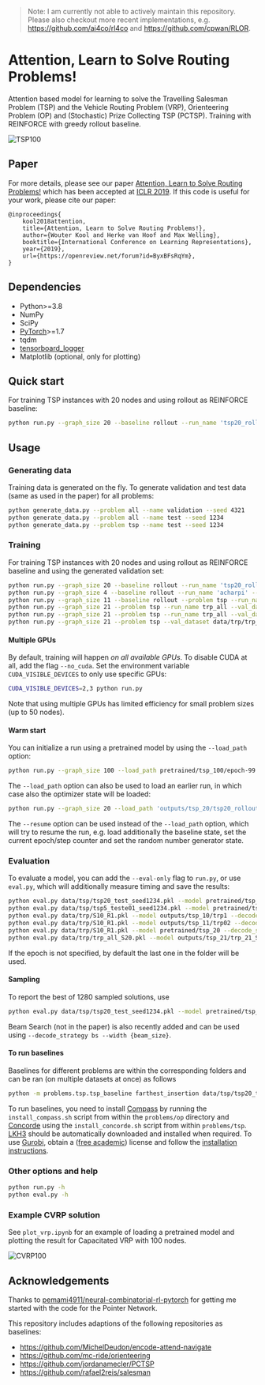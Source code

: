 > Note: I am currently not able to actively maintain this repository. Please also checkout more recent implementations, e.g. https://github.com/ai4co/rl4co and https://github.com/cpwan/RLOR.

# Attention, Learn to Solve Routing Problems!

Attention based model for learning to solve the Travelling Salesman Problem (TSP) and the Vehicle Routing Problem (VRP), Orienteering Problem (OP) and (Stochastic) Prize Collecting TSP (PCTSP). Training with REINFORCE with greedy rollout baseline.

![TSP100](images/tsp.gif)

## Paper
For more details, please see our paper [Attention, Learn to Solve Routing Problems!](https://openreview.net/forum?id=ByxBFsRqYm) which has been accepted at [ICLR 2019](https://iclr.cc/Conferences/2019). If this code is useful for your work, please cite our paper:

```
@inproceedings{
    kool2018attention,
    title={Attention, Learn to Solve Routing Problems!},
    author={Wouter Kool and Herke van Hoof and Max Welling},
    booktitle={International Conference on Learning Representations},
    year={2019},
    url={https://openreview.net/forum?id=ByxBFsRqYm},
}
``` 

## Dependencies

* Python>=3.8
* NumPy
* SciPy
* [PyTorch](http://pytorch.org/)>=1.7
* tqdm
* [tensorboard_logger](https://github.com/TeamHG-Memex/tensorboard_logger)
* Matplotlib (optional, only for plotting)

## Quick start

For training TSP instances with 20 nodes and using rollout as REINFORCE baseline:
```bash
python run.py --graph_size 20 --baseline rollout --run_name 'tsp20_rollout'
```

## Usage

### Generating data

Training data is generated on the fly. To generate validation and test data (same as used in the paper) for all problems:
```bash
python generate_data.py --problem all --name validation --seed 4321
python generate_data.py --problem all --name test --seed 1234
python generate_data.py --problem tsp --name test --seed 1234
```

### Training

For training TSP instances with 20 nodes and using rollout as REINFORCE baseline and using the generated validation set:
```bash
python run.py --graph_size 20 --baseline rollout --run_name 'tsp20_rollout' --val_dataset data/tsp/tsp20_validation_seed4321.pkl
python run.py --graph_size 4 --baseline rollout --run_name 'acharpi' --val_dataset data/tsp/tsp4_tsp_seed1234.pkl --epoch_size 100 --batch_size 100 --val_size 100
python run.py --graph_size 11 --baseline rollout --problem tsp --run_name 'trp10_rollout' --val_dataset data/trp/train_S10_R1.pkl --epoch_size 19 --n_epochs 100 --batch_size 19 --val_size 19
python run.py --graph_size 21 --problem tsp --run_name trp_all --val_dataset data/trp/trp_all_S20.pkl --epoch_size 128000 --multiplier 100
python run.py --graph_size 21 --problem tsp --run_name trp_all --val_dataset data/trp/trp_all_S20.pkl --epoch_size 128000 --baseline rollout --run_name trp_21_S20_rollout
python run.py --graph_size 21 --problem tsp --val_dataset data/trp/trp_random_S21_seed1234.pkl --epoch_size 128000 --baseline rollout --run_name trp_21_random_rollout
```

#### Multiple GPUs
By default, training will happen *on all available GPUs*. To disable CUDA at all, add the flag `--no_cuda`. 
Set the environment variable `CUDA_VISIBLE_DEVICES` to only use specific GPUs:
```bash
CUDA_VISIBLE_DEVICES=2,3 python run.py 
```
Note that using multiple GPUs has limited efficiency for small problem sizes (up to 50 nodes).

#### Warm start
You can initialize a run using a pretrained model by using the `--load_path` option:
```bash
python run.py --graph_size 100 --load_path pretrained/tsp_100/epoch-99.pt
```

The `--load_path` option can also be used to load an earlier run, in which case also the optimizer state will be loaded:
```bash
python run.py --graph_size 20 --load_path 'outputs/tsp_20/tsp20_rollout_{datetime}/epoch-0.pt'
```

The `--resume` option can be used instead of the `--load_path` option, which will try to resume the run, e.g. load additionally the baseline state, set the current epoch/step counter and set the random number generator state.

### Evaluation
To evaluate a model, you can add the `--eval-only` flag to `run.py`, or use `eval.py`, which will additionally measure timing and save the results:
```bash
python eval.py data/tsp/tsp20_test_seed1234.pkl --model pretrained/tsp_20 --decode_strategy greedy
python eval.py data/tsp/tsp5_teste01_seed1234.pkl --model pretrained/tsp_20 --decode_strategy **greedy**
python eval.py data/trp/S10_R1.pkl --model outputs/tsp_10/trp1 --decode_strategy greedy
python eval.py data/trp/S10_R1.pkl --model outputs/tsp_11/trp02 --decode_strategy greedy
python eval.py data/trp/S10_R1.pkl --model pretrained/tsp_20 --decode_strategy greedy
python eval.py data/trp/trp_all_S20.pkl --model outputs/tsp_21/trp_21_S20_rollout --decode_strategy greedy


```

If the epoch is not specified, by default the last one in the folder will be used.

#### Sampling
To report the best of 1280 sampled solutions, use
```bash
python eval.py data/tsp/tsp20_test_seed1234.pkl --model pretrained/tsp_20 --decode_strategy sample --width 1280 --eval_batch_size 1
```
Beam Search (not in the paper) is also recently added and can be used using `--decode_strategy bs --width {beam_size}`.

#### To run baselines
Baselines for different problems are within the corresponding folders and can be ran (on multiple datasets at once) as follows
```bash
python -m problems.tsp.tsp_baseline farthest_insertion data/tsp/tsp20_test_seed1234.pkl data/tsp/tsp50_test_seed1234.pkl data/tsp/tsp100_test_seed1234.pkl
```
To run baselines, you need to install [Compass](https://github.com/bcamath-ds/compass) by running the `install_compass.sh` script from within the `problems/op` directory and [Concorde](http://www.math.uwaterloo.ca/tsp/concorde.html) using the `install_concorde.sh` script from within `problems/tsp`. [LKH3](http://akira.ruc.dk/~keld/research/LKH-3/) should be automatically downloaded and installed when required. To use [Gurobi](http://www.gurobi.com), obtain a ([free academic](http://www.gurobi.com/registration/academic-license-reg)) license and follow the [installation instructions](https://www.gurobi.com/documentation/8.1/quickstart_windows/installing_the_anaconda_py.html).

### Other options and help
```bash
python run.py -h
python eval.py -h
```

### Example CVRP solution
See `plot_vrp.ipynb` for an example of loading a pretrained model and plotting the result for Capacitated VRP with 100 nodes.

![CVRP100](images/cvrp_0.png)

## Acknowledgements
Thanks to [pemami4911/neural-combinatorial-rl-pytorch](https://github.com/pemami4911/neural-combinatorial-rl-pytorch) for getting me started with the code for the Pointer Network.

This repository includes adaptions of the following repositories as baselines:
* https://github.com/MichelDeudon/encode-attend-navigate
* https://github.com/mc-ride/orienteering
* https://github.com/jordanamecler/PCTSP
* https://github.com/rafael2reis/salesman
